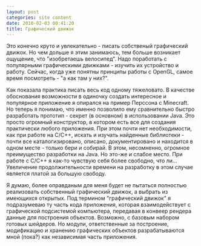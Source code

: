 ```yaml
---
layout: post
categories: site content
date: 2018-02-03 00:41:20
title: Графический движок
---
```

Это конечно круто и увлекательно - писать собственый графический движок. Но чем дольше я 
этим занимаюсь, тем больше возникает ощущение, что "изобретаешь велосипед". Надо 
поработать с популярными графическими движками - изучить их устройство и работу. Сейчас, 
когда уже понятны принципы работы c OpenGL, самое время посмотреть - "а как там у них?".

Как показала практика писать весь код одному тяжеловато. В качестве обоснования возможности 
в одиночку создать интересное и популярное приложение я опирался на пример Перссона с 
Minecraft. Но теперь я понимаю, что именно позволило ему сравнительно быстро разработать 
прототип - cекрет (в основном) в использовании Java. Это просто огромный конструктор, в 
котором есть все для создания практически любого приложения. При этом почти нет 
необходимости, как при работе на C/C++, искать и изучать найденные библиотеки - почти все 
каталогизировано, описано, документировано и находится в одном месте - только бери и 
собирай. В этом, несомненно, огромное преимущество разработки на Java. Но это-же и слабое 
место. При работе с С/С++ я как-то чувствую себя более свободно, что ли... Увеличение 
продолжительности времени на разработку в этом случае является платой за большую свободу.

Я думаю, более оправданым для меня будет не пытаться полностью реализовать собственный 
графический движок, а выбрать из имеющихся открытых. Под термином "графический движок" я 
подразумеваю ту часть кода приложения, которая взаимодействует с графической подсистемой 
компьютера, передавая в конвеер рендера данные для построения объектов. Возможно, с 
базовым набором готовых шейдеров. Но модули, ответственные за построение, модификацию и 
хранению графических объектов разрабатываются мной (пока?) как независимая часть 
приложения.


